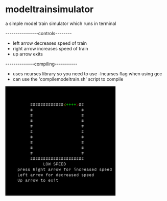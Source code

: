 # modeltrainsimulator
a simple model train simulator which runs in terminal

----------------controls--------
- left arrow decreases speed of train
- right arrow increases speed of train
- up arrow exits

--------------compiling-----------
- uses ncurses library so you need to use -lncurses flag when using gcc
- can use the 'compilemodeltrain.sh' script to compile

 ![screenshot1](/Screenshot_1.png)
